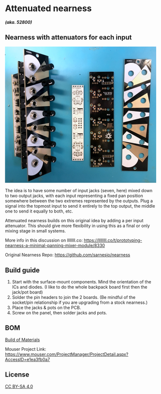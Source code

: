 # Attenuated nearness
##### (aka. *52800*)
## Nearness with attenuators for each input

<img src="nearnessatt.jpg" width="500">

The idea is to have some number of input jacks (seven, here) mixed down to two output jacks, with each input representing a fixed pan position somewhere between the two extremes represented by the outputs. Plug a signal into the topmost input to send it entirely to the top output, the middle one to send it equally to both, etc.

Attenuated nearness builds on this original idea by adding a per input attenuator. This should give more flexibility in using this as a final or only mixing stage in small systems.

More info in this discussion on llllllll.co:
https://llllllll.co/t/prototyping-nearness-a-minimal-panning-mixer-module/8330

Original Nearness Repo: https://github.com/sarnesjo/nearness

## Build guide
1. Start with the surface-mount components. Mind the orientation of the ICs and diodes. (I like to do the whole backpack board first then the jack/pot board)
1. Solder the pin headers to join the 2 boards. (Be mindful of the socket/pin relationship if you are upgrading from a stock nearness.)
1. Place the jacks & pots on the PCB.
1. Screw on the panel, then solder jacks and pots.

## BOM
<a href="nearness_att_bom.csv">Build of Materials</a>

Mouser Project Link:	https://www.mouser.com/ProjectManager/ProjectDetail.aspx?AccessID=e1ea3fb0a7

## License
[CC BY-SA 4.0](http://creativecommons.org/licenses/by-sa/4.0/)
